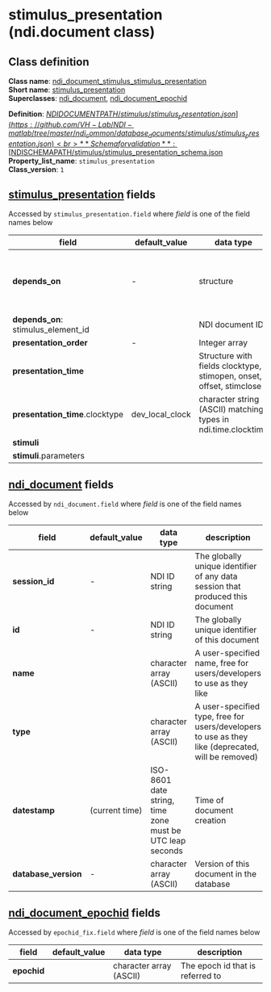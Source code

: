 # stimulus_presentation (ndi.document class)

## Class definition

**Class name**: [ndi_document_stimulus_stimulus_presentation](stimulus_presentation.md)<br>
**Short name**: [stimulus_presentation](stimulus_presentation.md)<br>
**Superclasses**: [ndi_document](../ndi_document.md), [ndi_document_epochid](../ndi_document_epochid.md)

**Definition**: [$NDIDOCUMENTPATH/stimulus/stimulus_presentation.json](https://github.com/VH-Lab/NDI-matlab/tree/master/ndi_common/database_documents/stimulus/stimulus_presentation.json)<br>
**Schema for validation**: [$NDISCHEMAPATH/stimulus/stimulus_presentation_schema.json](https://github.com/VH-Lab/NDI-matlab/tree/master/ndi_common/schema_documents/stimulus/stimulus_presentation_schema.json)<br>
**Property_list_name**: `stimulus_presentation`<br>
**Class_version**: `1`<br>


## [stimulus_presentation](stimulus_presentation.md) fields

Accessed by `stimulus_presentation.field` where *field* is one of the field names below

| field | default_value | data type | description |
| --- | --- | --- | --- |
| **depends_on** | - | structure | Each document that this document depends on is listed; its document ID is given by the value, and the name indicates the type of dependency that exists. Note that the index for each dependency in the list below is arbitrary and can change. Use `ndi.document` methods `dependency`, `dependency_value`,`add_dependency_value_n`,`dependency_value_n`,`remove_dependency_value_n`, and `set_dependency_value` to read and edit `depends_on` fields of an `ndi.document`. |
| **depends_on**: stimulus_element_id |  | NDI document ID | The ID of the element of the stimulator (usually the probe that provided the stimulation) |
| **presentation_order** | - | Integer array | An array of the order of stimulus presentation (each stimulus has an integer ID) |
| **presentation_time** |  | Structure with fields clocktype, stimopen, onset, offset, stimclose | clocktype is the string describing the type of clock (from ndi.time.clocktime) |
| **presentation_time**.clocktype | dev_local_clock | character string (ASCII) matching types in ndi.time.clocktime | The type of clock that is used to specify the time of the stimuli. |
| **stimuli** |  |  |  |
| **stimuli**.parameters |  |  |  |


## [ndi_document](../ndi_document.md) fields

Accessed by `ndi_document.field` where *field* is one of the field names below

| field | default_value | data type | description |
| --- | --- | --- | --- |
| **session_id** | - | NDI ID string | The globally unique identifier of any data session that produced this document |
| **id** | - | NDI ID string | The globally unique identifier of this document |
| **name** |  | character array (ASCII) | A user-specified name, free for users/developers to use as they like |
| **type** |  | character array (ASCII) | A user-specified type, free for users/developers to use as they like (deprecated, will be removed) |
| **datestamp** | (current time) | ISO-8601 date string, time zone must be UTC leap seconds | Time of document creation |
| **database_version** | - | character array (ASCII) | Version of this document in the database |


## [ndi_document_epochid](../ndi_document_epochid.md) fields

Accessed by `epochid_fix.field` where *field* is one of the field names below

| field | default_value | data type | description |
| --- | --- | --- | --- |
| **epochid** |  | character array (ASCII) | The epoch id that is referred to |



